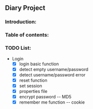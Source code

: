 ## Diary Project

### Introduction:

### Table of contents:

### TODO List:
- Login
    - [X] login basic function
    - [X] detect empty username/password
    - [X] detect username/password error
    - [X] reset function
    - [X] set session
    - [X] properties file
    - [X] encrypt password -- MD5
    - [X] remember me function -- cookie
